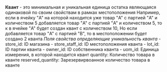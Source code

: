 **Квант** -  это минимальная и уникальная единица остатка являющаяся одинаковой по своим свойствам в рамках местоположения
    Например, если в ячейку "A" на которой находится уже товар "A" с партией "A" и количеством 5 добавляется товар
    "A" с партией "A" и количеством 5, то к в ячейке "A" будет создан квант с количеством 10,
    Но если добавляется товар "A" c партией "B", то в местоположении будет создано 2 кванта
    *Поля свойства определяющие уникальность кванта*
    - store_id: ID магазина
    - store_staff_id: ID местоположения кванта
    - lot_id: ID партии кванта
    - owner_id: ID собственника кванта
    - uom_id: Единица измерения, в которой находится квант
    quantity: Количество товара в кванте
    reserved_quantity: Зарезервирвоанное количество товара в кванте